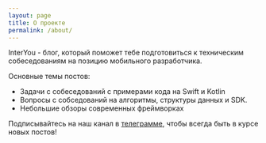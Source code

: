 ```yaml
---
layout: page
title: О проекте
permalink: /about/
---
```


InterYou - блог, который поможет тебе подготовиться к техническим собеседованиям на позицию мобильного разработчика. 

Основные темы постов:
  * Задачи с собеседований с примерами кода на Swift и Kotlin
  * Вопросы с собседований на алгоритмы, структуры данных и SDK.
  * Небольшие обзоры современных фреймворках

Подписывайтесь на наш канал в [телеграмме](https://www.t.me/interyou), чтобы всегда быть в курсе новых постов!

